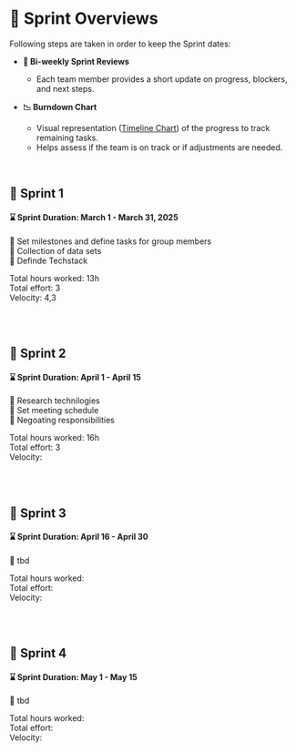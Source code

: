 # :running: Sprint Overviews

Following steps are taken in order to keep the Sprint dates:  
- **📅 Bi-weekly Sprint Reviews**  
  - Each team member provides a short update on progress, blockers, and next steps. 

- **📉 Burndown Chart**  
  - Visual representation ([Timeline Chart](https://github.com/riosarah/AiKita.Planning/blob/main/README.md))  of the progress to track remaining tasks.  
  - Helps assess if the team is on track or if adjustments are needed. 

<br>

## :calendar: Sprint 1
#### :hourglass: Sprint Duration: March 1 - March 31, 2025  
:round_pushpin: Set milestones and define tasks for group members  
:round_pushpin: Collection of data sets  
:round_pushpin: Definde Techstack

Total hours worked: 13h  
Total effort: 3  
Velocity: 4,3


<br>
<br>

## :calendar: Sprint 2
#### :hourglass: Sprint Duration: April 1 - April 15  
:round_pushpin: Research technilogies  
:round_pushpin: Set meeting schedule  
:round_pushpin: Negoating responsibilities  

Total hours worked: 16h  
Total effort: 3  
Velocity: 

<br>
<br>

## :calendar: Sprint 3
#### :hourglass: Sprint Duration: April 16 - April 30  
:round_pushpin: tbd

Total hours worked:  
Total effort:  
Velocity: 

<br>
<br>

## :calendar: Sprint 4
#### :hourglass: Sprint Duration: May 1 - May 15  
:round_pushpin: tbd

Total hours worked:  
Total effort:  
Velocity: 

